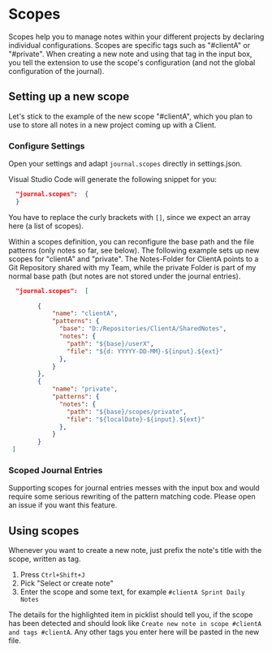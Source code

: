 # Scopes

Scopes help you to manage notes within your different projects by declaring individual configurations. Scopes are specific tags such as "#clientA" or "#private". When creating a new note and using that tag in the input box, you tell the extension to use the scope's configuration (and not the global configuration of the journal). 

## Setting up a new scope
Let's stick to the example of the new scope "#clientA", which you plan to use to store all notes in a new project coming up with a Client. 

### Configure Settings
Open your settings and adapt ```journal.scopes``` directly in settings.json. 

Visual Studio Code will generate the following snippet for you: 

```json
  "journal.scopes":  {
  }

```
You have to replace the curly brackets with ```[]```, since we expect an array here (a list of scopes). 

Within a scopes definition, you can reconfigure the base path and the file patterns (only notes so far, see below). The following example sets up new scopes for "clientA" and "private". The Notes-Folder for ClientA points to a Git Repository shared with my Team, while the private Folder is part of my normal base path (but notes are not stored under the journal entries). 


```json
  "journal.scopes":  [
        
        {
            "name": "clientA", 
            "patterns": {
              "base": "D:/Repositories/ClientA/SharedNotes", 
              "notes": {
                "path": "${base}/userX",
                "file": "${d: YYYYY-DD-MM}-${input}.${ext}"
              }, 
            }
        }, 
        {
            "name": "private", 
            "patterns": {
              "notes": {
                "path": "${base}/scopes/private",
                "file": "${localDate}-${input}.${ext}"
              }, 
            }
        }
 ]
```


### Scoped Journal Entries
Supporting scopes for journal entries messes with the input box and would require some serious rewriting of the pattern matching code. Please open an issue if you want this feature. 


## Using scopes

Whenever you want to create a new note, just prefix the note's title with the scope, written as tag. 

1. Press ```Ctrl+Shift+J```
2. Pick "Select or create note"
3. Enter the scope and some text, for example ```#clientA Sprint Daily Notes```

The details for the highlighted item in picklist should tell you, if the scope has been detected and should look like
```Create new note in scope #clientA and tags #clientA```. Any other tags you enter here will be pasted in the new file. 
